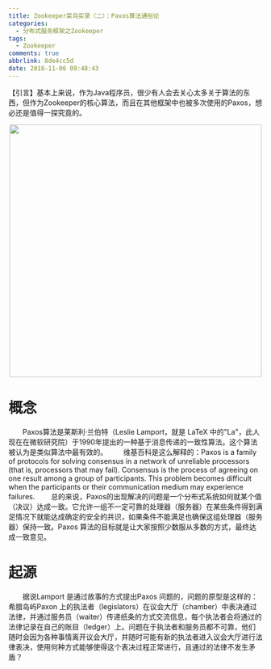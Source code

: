 ```yaml
---
title: Zookeeper菜鸟实录（二）：Paxos算法通俗论
categories:
  - 分布式服务框架之Zookeeper
tags:
  - Zookeeper
comments: true
abbrlink: 8de4cc5d
date: 2018-11-06 09:48:43
---
```

【引言】基本上来说，作为Java程序员，很少有人会去关心太多关于算法的东西，但作为Zookeeper的核心算法，而且在其他框架中也被多次使用的Paxos，想必还是值得一探究竟的。
<div align=center><img src="/img/2018/2018-11-12-02.jpg" width="500"/></div>
<!-- more -->

# 概念
&emsp;&emsp;Paxos算法是莱斯利·兰伯特（Leslie Lamport，就是 LaTeX 中的"La"，此人现在在微软研究院）于1990年提出的一种基于消息传递的一致性算法。这个算法被认为是类似算法中最有效的。
&emsp;&emsp;维基百科是这么解释的：Paxos is a family of protocols for solving consensus in a network of unreliable processors (that is, processors that may fail). Consensus is the process of agreeing on one result among a group of participants. This problem becomes difficult when the participants or their communication medium may experience failures.
&emsp;&emsp;总的来说，Paxos的出现解决的问题是一个分布式系统如何就某个值（决议）达成一致。它允许一组不一定可靠的处理器（服务器）在某些条件得到满足情况下就能达成确定的安全的共识，如果条件不能满足也确保这组处理器（服务器）保持一致。Paxos 算法的目标就是让大家按照少数服从多数的方式，最终达成一致意见。

# 起源
&emsp;&emsp;据说Lamport 是通过故事的方式提出Paxos 问题的，问题的原型是这样的：希腊岛屿Paxon 上的执法者（legislators）在议会大厅（chamber）中表决通过法律，并通过服务员（waiter）传递纸条的方式交流信息，每个执法者会将通过的法律记录在自己的账目（ledger）上。问题在于执法者和服务员都不可靠，他们随时会因为各种事情离开议会大厅，并随时可能有新的执法者进入议会大厅进行法律表决，使用何种方式能够使得这个表决过程正常进行，且通过的法律不发生矛盾？